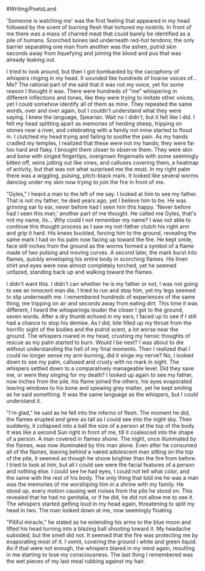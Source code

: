 #Writing/PoetsLand 

'Someone is watching me' was the first feeling that appeared in my head followed by the scent of burning flesh that tortured my nostrils. In front of me there was a mass of charred meat that could barely be identified as a pile of humans. Scorched bones laid underneath red-hot tendons; the only barrier separating one man from another was the ashen, putrid skin seconds away from liquefying and joining the blood and pus that was already leaking out.

I tried to look around, but then I got bombarded by the cacophony of whispers ringing in my head. It sounded like hundreds of hoarse voices of... Me? The rational part of me said that it was not my voice, yet for some reason I thought it was. There were hundreds of "me" whispering in different inflections and tones, like they were trying to imitate other voices, yet I could somehow identify all of them as mine. They repeated the same words, over and over again, but I couldn't understand what they were saying. I knew the language, Spearian. Wait no I didn't, but it felt like I did. I felt my head splitting apart as memories of herding sheep, tripping on stones near a river, and celebrating with a family not mine started to flood in. I clutched my head trying and failing to soothe the pain. As my hands cradled my temples, I realized that these were not my hands; they were far too hard and flaky. I brought them closer to observe them. They were skin and bone with singed fingertips, overgrown fingernails with some seemingly bitten off, veins jutting out like vines, and calluses covering them, a heatmap of activity, but that was not what surprised me the most. In my right palm there was a wiggling, pulsing, pitch-black mark. It looked like several worms dancing under my skin now trying to join the fire in front of me. 

"Gyles," I heard a man to the left of me say. I looked at him to see my father. That is not my father, he died years ago, yet I believe him to be. He was grinning ear to ear, never before had I seen him this happy. 'Never before had I seen this man,' another part of me thought. He called me Gyles, that's not my name, its... Why could I not remember my name? I was not able to continue this thought process as I saw my not-father clutch his right arm and grip it hard. His knees buckled, forcing him to the ground, revealing the same mark I had on his palm now facing up toward the fire. He kept smile, face still inches from the ground as the worms formed a symbol of a flame made of two pulsing and moving curves. A second later, the mark burst into flames, quickly enveloping his entire body in scorching flames. His linen shirt and eyes were now almost completely torched, yet he seemed unfazed, standing back up and walking toward the flames.

I didn't want this. I didn't can whether he is my father or not, I was not going to see an innocent man die. I tried to run and stop him, yet my legs seemed to slip underneath me. I remembered hundreds of experiences of the same thing, me tripping on air and seconds away from eating dirt. This time it was different, I heard the whisperings louder the closer I got to the ground, seven words. After a dry thumb echoed in my ears, I faced up to see if I still had a chance to stop his demise. As I did, bile filled up my throat from the horrific sight of the bodies and the putrid scent, a lot worse near the ground. The whispers roared in my head, crushing my heroic thoughts of rescue as my palm started to burn. Would I be next? I was about to die without understanding the hell of my final moments. Then I realized that I could no longer sense my arm burning, did it singe my nerve? No, I looked down to see my palm, callused and crusty with no mark in sight. The whispers settled down to a comparatively manageable level. Did they save me, or were they singing for my death? I looked up again to see my father, now inches from the pile, his flame joined the others, his eyes evaporated leaving windows to his bone and spewing grey matter, yet he kept smiling as he said something. It was the same language as the whispers, but I could understand it. 

"I'm glad," he said as he fell into the inferno of flesh. The moment he did, the flames erupted and grew as tall as I could see into the night sky. Then suddenly, it collapsed into a ball the size of a person at the top of the body. It was like a second Sun right in front of me, till it coalesced into the shape of a person. A man covered in flames shone. The night, once illuminated by the flames, was now illuminated by this man alone. Even after he consumed all of the flames, leaving behind a naked adolescent man sitting on the top of the pile, it seemed as though he shone brighter than the fire from before. I tried to look at him, but all I could see were the facial features of a person and nothing else. I could see he had eyes, I could not tell what color, and the same with the rest of his body. The only thing that told me he was a man was the memories of me worshiping him in a shrine with my family. He stood up, every motion causing wet noises from the pile he stood on. This revealed that he had no genitalia, or if he did, he did not allow me to see it. The whispers started getting loud in my head again, threatening to split my head in two. The man looked down at me, now seemingly floating. 

"Pitiful miracle," he stated as he extending his arms to the blue moon and lifted his head turning into a blazing ball shooting toward it. My headache subsided, but the smell did not. It seemed that the fire was protecting me by evaporating most of it. I vomit, covering the ground i white and green liquid. As if that were not enough, the whispers blared in my mind again, resulting in me starting to lose my consciousness. The last thing I remembered was the wet pieces of my last meal rubbing against my hair.